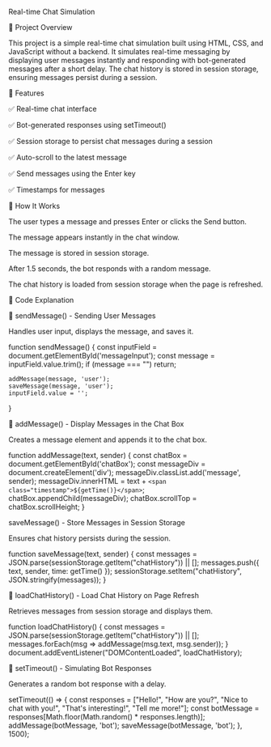 Real-time Chat Simulation

📌 Project Overview

This project is a simple real-time chat simulation built using HTML, CSS, and JavaScript without a backend. It simulates real-time messaging by displaying user messages instantly and responding with bot-generated messages after a short delay. The chat history is stored in session storage, ensuring messages persist during a session.

🎯 Features

✅ Real-time chat interface

✅ Bot-generated responses using setTimeout()

✅ Session storage to persist chat messages during a session

✅ Auto-scroll to the latest message

✅ Send messages using the Enter key

✅ Timestamps for messages

🚀 How It Works

The user types a message and presses Enter or clicks the Send button.

The message appears instantly in the chat window.

The message is stored in session storage.

After 1.5 seconds, the bot responds with a random message.

The chat history is loaded from session storage when the page is refreshed.

📜 Code Explanation

🔹 sendMessage() - Sending User Messages

Handles user input, displays the message, and saves it.

function sendMessage() {
    const inputField = document.getElementById('messageInput');
    const message = inputField.value.trim();
    if (message === "") return;

    addMessage(message, 'user');
    saveMessage(message, 'user');
    inputField.value = '';
}

🔹 addMessage() - Display Messages in the Chat Box

Creates a message element and appends it to the chat box.

function addMessage(text, sender) {
    const chatBox = document.getElementById('chatBox');
    const messageDiv = document.createElement('div');
    messageDiv.classList.add('message', sender);
    messageDiv.innerHTML = text + `<span class="timestamp">${getTime()}</span>`;
    chatBox.appendChild(messageDiv);
    chatBox.scrollTop = chatBox.scrollHeight;
}

 saveMessage() - Store Messages in Session Storage

Ensures chat history persists during the session.

function saveMessage(text, sender) {
    const messages = JSON.parse(sessionStorage.getItem("chatHistory")) || [];
    messages.push({ text, sender, time: getTime() });
    sessionStorage.setItem("chatHistory", JSON.stringify(messages));
}

🔹 loadChatHistory() - Load Chat History on Page Refresh

Retrieves messages from session storage and displays them.

function loadChatHistory() {
    const messages = JSON.parse(sessionStorage.getItem("chatHistory")) || [];
    messages.forEach(msg => addMessage(msg.text, msg.sender));
}
document.addEventListener("DOMContentLoaded", loadChatHistory);

🔹 setTimeout() - Simulating Bot Responses

Generates a random bot response with a delay.

setTimeout(() => {
    const responses = ["Hello!", "How are you?", "Nice to chat with you!", "That's interesting!", "Tell me more!"];
    const botMessage = responses[Math.floor(Math.random() * responses.length)];
    addMessage(botMessage, 'bot');
    saveMessage(botMessage, 'bot');
}, 1500);